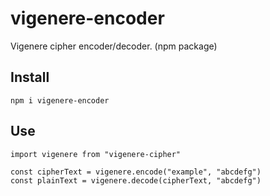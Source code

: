 # vigenere-encoder

Vigenere cipher encoder/decoder. (npm package)

## Install

```npm
npm i vigenere-encoder
```

## Use

```node
import vigenere from "vigenere-cipher"

const cipherText = vigenere.encode("example", "abcdefg")
const plainText = vigenere.decode(cipherText, "abcdefg")
```
